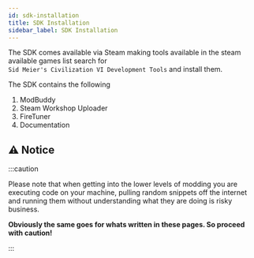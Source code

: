 ```yaml
---
id: sdk-installation
title: SDK Installation
sidebar_label: SDK Installation
---
```


The SDK comes available via Steam making tools available in the steam available games list search for    
`Sid Meier's Civilization VI Development Tools` and install them.

The SDK contains the following
1. ModBuddy
2. Steam Workshop Uploader
3. FireTuner
4. Documentation

## ⚠️ Notice 
:::caution

Please note that when getting into the lower levels of modding you are executing code on your machine, pulling random snippets off the internet
and running them without understanding what they are doing is risky business.

**Obviously the same goes for whats written in these pages. So proceed with caution!**

:::

